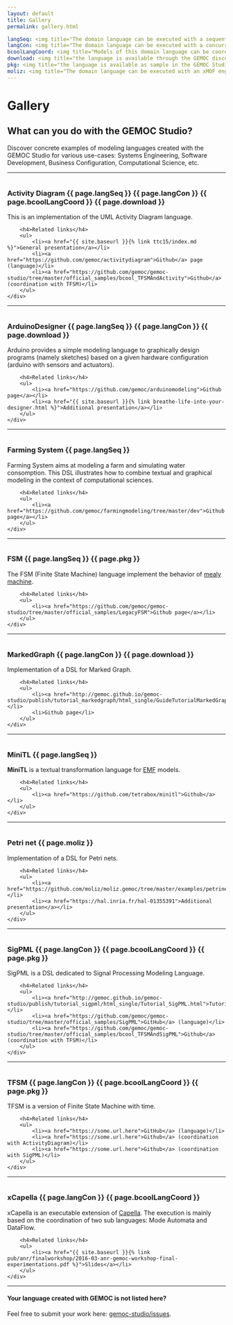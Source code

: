 ```yaml
---
layout: default
title: Gallery
permalink: gallery.html

langSeq: <img title="The domain language can be executed with a sequential engine (Java)." src="gallery/IconeGemocLanguage-Sequential-48.png" alt="Sequential Language" width="16" height="16">
langCon: <img title="The domain language can be executed with a concurrent engine (ccsljava)." src="gallery/IconeGemocLanguage-Concurrent-48.png" alt="Concurrent Language" width="16" height="16">
bcoolLangCoord: <img title="Models of this domain language can be coordinated with other models (of the same language or other languages)." src="gallery/bcool-icon-32.png" width="16" height="16">
download: <img title="the language is available through the GEMOC discovery service." src="gallery/download_gemoc_studio.png" width="16">
pkg: <img title="the language is available as sample in the GEMOC Studio." src="img/releng/gemoc_eclipse_package.png" width="16" height="16">
moliz: <img title="The domain language can be executed with an xMOF engine." src="gallery/xmof_moliz_ico.png" alt="" width="16" height="16">
---
```


# Gallery

## What can you do with the GEMOC Studio?

Discover concrete examples of modeling languages created with the GEMOC Studio for various use-cases: Systems Engineering, Software Development, Business Configuration, Computational Science, etc.

<hr>

<!-- Activity Diagram  -->
<div class="row">
    <div class="col-md-4">
        <a href="gallery/activitydiagram_sequential.png">
            <img class="img-responsive img-hover" src="gallery/activitydiagram_sequential-300x142.png" alt="">
        </a>
    </div>
    <div class="col-md-8">
        <h3>Activity Diagram {{ page.langSeq }} {{ page.langCon }} {{ page.bcoolLangCoord }} {{ page.download }}</h3>
        <p>This is an implementation of the UML Activity Diagram language.</p>

        <h4>Related links</h4>
        <ul>
            <li><a href="{{ site.baseurl }}{% link ttc15/index.md %}">General presentation</a></li>
            <li><a href="https://github.com/gemoc/activitydiagram">Github</a> page (language)</li>
            <li><a href="https://github.com/gemoc/gemoc-studio/tree/master/official_samples/bcool_TFSMAndActivity">Github</a> (coordination with TFSM)</li>
        </ul>
    </div>
</div>

---

<!-- ArduinoDesigner  -->
<div class="row">
    <div class="col-md-4">
        <a href="gallery/arduino-running.gif">
            <img class="img-responsive img-hover" src="gallery/arduino-running-300x228.gif" alt="">
        </a>
    </div>
    <div class="col-md-8">
        <h3>ArduinoDesigner {{ page.langSeq }} {{ page.langCon }} {{ page.download }}</h3>
        <p>Arduino provides a simple modeling language to graphically design programs (namely sketches) based on a given hardware configuration (arduino with sensors and actuators).</p>

        <h4>Related links</h4>
        <ul>
            <li><a href="https://github.com/gemoc/arduinomodeling">Github page</a></li>
            <li><a href="{{ site.baseurl }}{% link breathe-life-into-your-designer.html %}">Additional presentation</a></li>
        </ul>
    </div>
</div>

---

<!-- Farming System  -->
<div class="row">
    <div class="col-md-4">
        <a href="gallery/agrodsl-instances.png">
            <img class="img-responsive img-hover" src="gallery/agrodsl-instances-300x146.png" alt="">
        </a>
    </div>
    <div class="col-md-8">
        <h3>Farming System {{ page.langSeq }}</h3>
        <p>Farming System aims at modeling a farm and simulating water consomption. This DSL illustrates how to combine textual and graphical modeling in the context of computational sciences.</p>

        <h4>Related links</h4>
        <ul>
            <li><a href="https://github.com/gemoc/farmingmodeling/tree/master/dev">Github page</a></li>
        </ul>
    </div>
</div>

---

<!-- FSM  -->
<div class="row">
    <div class="col-md-4">
        <a href="gallery/activitydiagram_sequential.png">
            <img class="img-responsive img-hover" src="gallery/activitydiagram_sequential-300x142.png" alt="">
        </a>
    </div>
    <div class="col-md-8">
        <h3>FSM {{ page.langSeq }} {{ page.pkg }}</h3>
        <p>The FSM (Finite State Machine) language implement the behavior of <a href="https://en.wikipedia.org/wiki/Mealy_machine">mealy machine</a>.</p>

        <h4>Related links</h4>
        <ul>
            <li><a href="https://github.com/gemoc/gemoc-studio/tree/master/official_samples/LegacyFSM">Github page</a></li>
        </ul>
    </div>
</div>

---

<!-- MarkedGraph  -->
<div class="row">
    <div class="col-md-4">
        <a href="gallery/MG-XDSML-62-step-2-t1.png">
            <img class="img-responsive img-hover" src="gallery/MG-XDSML-62-step-2-t1-300x173.png" alt="">
        </a>
    </div>
    <div class="col-md-8">
        <h3>MarkedGraph {{ page.langCon }} {{ page.download }}</h3>
        <p>Implementation of a DSL for Marked Graph.</p>

        <h4>Related links</h4>
        <ul>
            <li><a href="http://gemoc.github.io/gemoc-studio/publish/tutorial_markedgraph/html_single/GuideTutorialMarkedGraph.html">Tutorial</a></li>
            <li>Github page</li>
        </ul>
    </div>
</div>

---

<!-- MiniTL  -->
<div class="row">
    <div class="col-md-4">
        <a href="gallery/MiniTL_debug.png">
            <img class="img-responsive img-hover" src="gallery/MiniTL_debug-300x215.png" alt="">
        </a>
    </div>
    <div class="col-md-8">
        <h3>MiniTL {{ page.langSeq }}</h3>
        <p><strong>MiniTL</strong> is a textual transformation language for <a href="http://www.eclipse.org/modeling/emf/">EMF</a> models.</p>

        <h4>Related links</h4>
        <ul>
            <li><a href="https://github.com/tetrabox/minitl">Github</a></li>
        </ul>
    </div>
</div>

---

<!-- Petri net  -->
<div class="row">
    <div class="col-md-4">
        <a href="gallery/xmof_petrinet.png">
            <img class="img-responsive img-hover" src="gallery/xmof_petrinet-300x184.png" alt="">
        </a>
    </div>
    <div class="col-md-8">
        <h3>Petri net {{ page.moliz }}</h3>
        <p>Implementation of a DSL for Petri nets.</p>

        <h4>Related links</h4>
        <ul>
            <li><a href="https://github.com/moliz/moliz.gemoc/tree/master/examples/petrinet">Github</a></li>
            <li><a href="https://hal.inria.fr/hal-01355391">Additional presentation</a></li>
        </ul>
    </div>
</div>

---

<!-- SigPML  -->
<div class="row">
    <div class="col-md-4">
        <a href="gallery/OverviewExecuteSigpmlModelWithVCD.png">
            <img class="img-responsive img-hover" src="gallery/OverviewExecuteSigpmlModelWithVCD-300x195.png" alt="">
        </a>
    </div>
    <div class="col-md-8">
        <h3>SigPML {{ page.langCon }} {{ page.bcoolLangCoord }} {{ page.pkg }}</h3>
        <p>SigPML is a DSL dedicated to Signal Processing Modeling Language.</p>

        <h4>Related links</h4>
        <ul>
            <li><a href="http://gemoc.github.io/gemoc-studio/publish/tutorial_sigpml/html_single/Tutorial_SigPML.html">Tutorial</a></li>
            <li><a href="https://github.com/gemoc/gemoc-studio/tree/master/official_samples/SigPML">GitHub</a> (language)</li>
            <li><a href="https://github.com/gemoc/gemoc-studio/tree/master/official_samples/bcool_TFSMAndSigPML">Github</a> (coordination with TFSM)</li>
        </ul>
    </div>
</div>

---

<!-- TFSM  -->
<div class="row">
    <div class="col-md-4">
        <a href="gallery/gemoc_modeling_workbench_TFSM_animation_screenshot.png">
            <img class="img-responsive img-hover" src="gallery/gemoc_modeling_workbench_TFSM_animation_screenshot-300x262.png" alt="">
        </a>
    </div>
    <div class="col-md-8">
        <h3>TFSM {{ page.langCon }} {{ page.bcoolLangCoord }} {{ page.pkg }}</h3>
        <p>TFSM is a version of Finite State Machine with time.</p>

        <h4>Related links</h4>
        <ul>
            <li><a href="https://some.url.here">GitHub</a> (language)</li>
            <li><a href="https://some.url.here">Github</a> (coordination with ActivityDiagram)</li>
            <li><a href="https://some.url.here">Github</a> (coordination with SigPML)</li>
        </ul>
    </div>
</div>

---

<!-- Activity Diagram  -->
<div class="row">
    <div class="col-md-4">
        <a href="gallery/xcapella.png">
            <img class="img-responsive img-hover" src="gallery/xcapella-300x224.png" alt="">
        </a>
    </div>
    <div class="col-md-8">
        <h3>xCapella {{ page.langCon }} {{ page.bcoolLangCoord }}</h3>
        <p>xCapella is an executable extension of <a href="https://polarsys.org/capella/">Capella</a>.
The execution is mainly based on the coordination of two sub languages: Mode Automata and DataFlow.</p>

        <h4>Related links</h4>
        <ul>
            <li><a href="{{ site.baseurl }}{% link pub/anr/finalworkshop/2016-03-anr-gemoc-workshop-final-experimentations.pdf %}">Slides</a></li>
        </ul>
    </div>
</div>

---

<div class="alert alert-info" role="alert">

<h4>Your language created with GEMOC is not listed here?</h4>

Feel free to submit your work here: <a href="">gemoc-studio/issues</a>.

</div>
